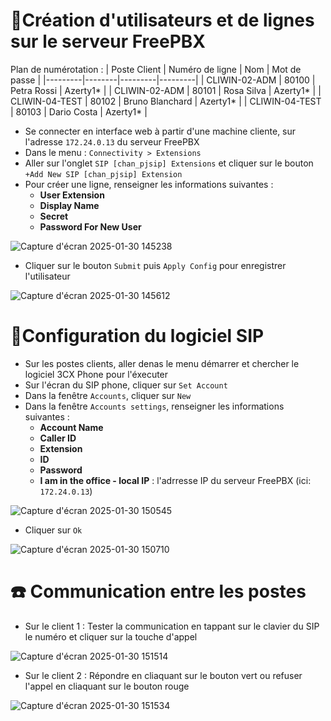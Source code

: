 # 👤Création d'utilisateurs et de lignes sur le serveur FreePBX

Plan de numérotation :
| Poste Client | Numéro de ligne | Nom | Mot de passe |
|---------|--------|---------|---------|
| CLIWIN-02-ADM | 80100 | Petra Rossi | Azerty1* |
| CLIWIN-02-ADM | 80101 | Rosa Silva  | Azerty1* |
| CLIWIN-04-TEST | 80102 | Bruno Blanchard | Azerty1* |
| CLIWIN-04-TEST | 80103 | Dario Costa | Azerty1* |

- Se connecter en interface web à partir d'une machine cliente, sur l'adresse `172.24.0.13` du serveur FreePBX
- Dans le menu : `Connectivity > Extensions`
- Aller sur l'onglet `SIP [chan_pjsip] Extensions` et cliquer sur le bouton `+Add New SIP [chan_pjsip] Extension`
- Pour créer une ligne, renseigner les informations suivantes :
  - **User Extension** 
  - **Display Name** 
  - **Secret**
  - **Password For New User**

![Capture d'écran 2025-01-30 145238](https://github.com/user-attachments/assets/91d16679-e4ec-4a9b-a24c-3fc3775385e0)

- Cliquer sur le bouton `Submit` puis `Apply Config` pour enregistrer l'utilisateur
  
![Capture d'écran 2025-01-30 145612](https://github.com/user-attachments/assets/687f50a4-d0e5-4eac-9183-485dc019c30d)

# 📝Configuration du logiciel SIP

- Sur les postes clients, aller denas le menu démarrer et chercher le logiciel 3CX Phone pour l'éxecuter
- Sur l'écran du SIP phone, cliquer sur `Set Account` 
- Dans la fenêtre `Accounts`, cliquer sur `New`
- Dans la fenêtre `Accounts settings`, renseigner les informations suivantes :
  - **Account Name**
  - **Caller ID**
  - **Extension**
  - **ID**
  - **Password**
  - **I am in the office - local IP** : l'adrresse IP du serveur FreePBX (ici: `172.24.0.13`)
    
![Capture d'écran 2025-01-30 150545](https://github.com/user-attachments/assets/2d87346c-0145-4faa-90c3-4a3087836637)

- Cliquer sur `Ok`
  
![Capture d'écran 2025-01-30 150710](https://github.com/user-attachments/assets/6a691d7c-a212-481e-84ea-458f7dd0cb29)

# :phone: Communication entre les postes

- Sur le client 1 : Tester la communication en tappant sur le clavier du SIP le numéro et cliquer sur la touche d'appel
  
![Capture d'écran 2025-01-30 151514](https://github.com/user-attachments/assets/1c2f8db7-4e3c-4760-b643-c6d971148d7f)

- Sur le client 2 : Répondre en cliaquant sur le bouton vert ou refuser l'appel en cliaquant sur le bouton rouge

![Capture d'écran 2025-01-30 151534](https://github.com/user-attachments/assets/de41f370-38c1-46d4-b392-7d18c6091577)


